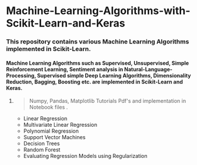 # Machine-Learning-Algorithms-with-Scikit-Learn-and-Keras
### This repository contains various Machine Learning Algorithms implemented in Scikit-Learn. 

#### Machine Learning Algorithms such as Supervised, Unsupervised, Simple Reinforcement Learning, Sentiment analysis in Natural-Language-Processing, Supervised simple Deep Learning Algorithms, Dimensionality Reduction, Bagging, Boosting etc. are implemented in Scikit-Learn and Keras.

1. > Numpy, Pandas, Matplotlib Tutorials Pdf's and implementation in Notebook files .
     * Linear Regression
     * Multivariate Linear Regression
     * Polynomial Regression
     * Support Vector Machines
     * Decision Trees
     * Random Forest
     * Evaluating Regression Models using Regularization
  
